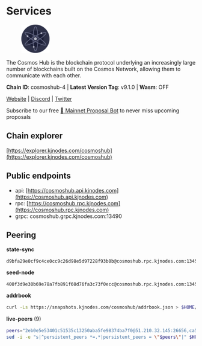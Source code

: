 # Services

<figure><img src="https://raw.githubusercontent.com/kj89/cosmos-images/main/logos/cosmoshub.png" alt=""><figcaption></figcaption></figure>

The Cosmos Hub is the blockchain protocol underlying an  increasingly large number of blockchains built on the  Cosmos Network, allowing them to communicate with each other.

**Chain ID**: cosmoshub-4 | **Latest Version Tag**: v9.1.0 | **Wasm**: OFF

[Website](https://hub.cosmos.network) | [Discord](https://discord.gg/cosmosnetwork) | [Twitter](https://twitter.com/cosmoshub)



Subscribe to our free [🤖 Mainnet Proposal Bot](https://t.me/kjnodes_proposal_bot) to never miss upcoming proposals


## Chain explorer
[https://explorer.kjnodes.com/cosmoshub](https://explorer.kjnodes.com/cosmoshub)

## Public endpoints

* api: [https://cosmoshub.api.kjnodes.com](https://cosmoshub.api.kjnodes.com)
* rpc: [https://cosmoshub.rpc.kjnodes.com](https://cosmoshub.rpc.kjnodes.com)
* grpc: cosmoshub.grpc.kjnodes.com:13490

## Peering

**state-sync**

```text
d9bfa29e0cf9c4ce0cc9c26d98e5d97228f93b0b@cosmoshub.rpc.kjnodes.com:13456
```

**seed-node**

```text
400f3d9e30b69e78a7fb891f60d76fa3c73f0ecc@cosmoshub.rpc.kjnodes.com:13459
```

**addrbook**
```bash
curl -Ls https://snapshots.kjnodes.com/cosmoshub/addrbook.json > $HOME/.gaia/config/addrbook.json
```

**live-peers** (9)
```bash
peers="2eb0e5e53401c51535c13250aba5fe98374ba7f0@51.210.32.145:26656,ca5011c44fd74d95e7fca487c69e301df195750c@65.108.122.246:26726,b212d5740b2e11e54f56b072dc13b6134650cfb5@169.155.169.37:26656,e0ab6c5cc86959853f499236b8297344802ac5f4@5.161.139.201:26656,cf52e109b7015d5c21f50ab4331fb7062160ab6c@35.206.171.231:26656,36515aac2a928e227e7dc793a548b35b54bec974@45.63.82.80:26656,4ebf074e8b4a24438bd0bd503b62b4728dfb8eae@35.212.101.35:26656,89757803f40da51678451735445ad40d5b15e059@169.155.168.135:26656,d9bfa29e0cf9c4ce0cc9c26d98e5d97228f93b0b@65.109.88.38:13456"
sed -i -e "s|^persistent_peers *=.*|persistent_peers = \"$peers\"|" $HOME/.gaia/config/config.toml
```
